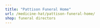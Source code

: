 ```yaml
---
title: "Pattison Funeral Home"
url: /medicine-hat/pattison-funeral-home/
shop: funeral directors
---
```

